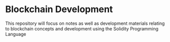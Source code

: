# Blockchain Development
This repository will focus on notes as well as development materials relating to blockchain concepts and development using the Solidity Programming Language

